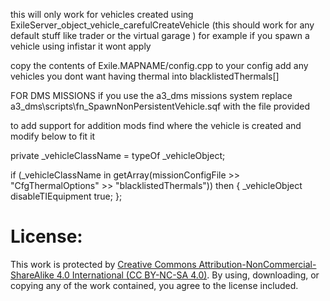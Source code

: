 this will only work for vehicles created using ExileServer_object_vehicle_carefulCreateVehicle (this should work for any default stuff like trader or the virtual garage ) for example if you spawn a vehicle using infistar it wont apply


copy the contents of Exile.MAPNAME/config.cpp to your config
add any vehicles you dont want having thermal into blacklistedThermals[]

FOR DMS MISSIONS
if you use the a3_dms missions system replace a3_dms\scripts\fn_SpawnNonPersistentVehicle.sqf with the file provided


to add support for addition mods find where the vehicle is created and modify below to fit it

private _vehicleClassName = typeOf _vehicleObject;

if (_vehicleClassName in getArray(missionConfigFile >> "CfgThermalOptions" >> "blacklistedThermals")) then 
{
	_vehicleObject disableTIEquipment true;
};



# License:
This work is protected by [Creative Commons Attribution-NonCommercial-ShareAlike 4.0 International (CC BY-NC-SA 4.0)](https://creativecommons.org/licenses/by-nc-sa/4.0/). By using, downloading, or copying any of the work contained, you agree to the license included.
